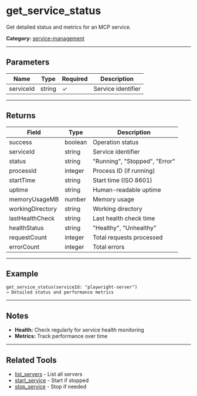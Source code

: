 ﻿# get_service_status

Get detailed status and metrics for an MCP service.

**Category:** [service-management](INDEX.md)

---

## Parameters

| Name | Type | Required | Description |
|------|------|----------|-------------|
| serviceId | string | ✓ | Service identifier |

---

## Returns

| Field | Type | Description |
|-------|------|-------------|
| success | boolean | Operation status |
| serviceId | string | Service identifier |
| status | string | "Running", "Stopped", "Error" |
| processId | integer | Process ID (if running) |
| startTime | string | Start time (ISO 8601) |
| uptime | string | Human-readable uptime |
| memoryUsageMB | number | Memory usage |
| workingDirectory | string | Working directory |
| lastHealthCheck | string | Last health check time |
| healthStatus | string | "Healthy", "Unhealthy" |
| requestCount | integer | Total requests processed |
| errorCount | integer | Total errors |

---

## Example

```
get_service_status(serviceId: "playwright-server")
→ Detailed status and performance metrics
```

---

## Notes

- **Health:** Check regularly for service health monitoring
- **Metrics:** Track performance over time

---

## Related Tools

- [list_servers](list_servers.md) - List all servers
- [start_service](start_service.md) - Start if stopped
- [stop_service](stop_service.md) - Stop if needed